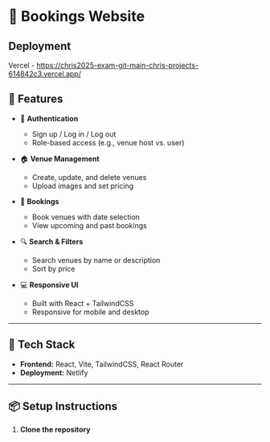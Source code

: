 # 🏨 Bookings Website

## Deployment
Vercel - https://chris2025-exam-git-main-chris-projects-614842c3.vercel.app/

## 🚀 Features

- 🔐 **Authentication**
  - Sign up / Log in / Log out
  - Role-based access (e.g., venue host vs. user)
  
- 🏠 **Venue Management**
  - Create, update, and delete venues
  - Upload images and set pricing

- 📅 **Bookings**
  - Book venues with date selection
  - View upcoming and past bookings

- 🔍 **Search & Filters**
  - Search venues by name or description
  - Sort by price

- 💻 **Responsive UI**
  - Built with React + TailwindCSS
  - Responsive for mobile and desktop

---

## 🧱 Tech Stack
- **Frontend:** React, Vite, TailwindCSS, React Router
- **Deployment:** Netlify

---

## 📦 Setup Instructions

1. **Clone the repository**

